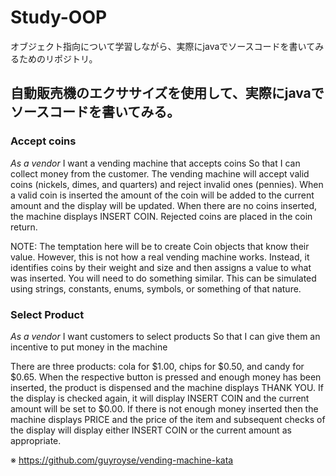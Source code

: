 # Study-OOP
オブジェクト指向について学習しながら、実際にjavaでソースコードを書いてみるためのリポジトリ。

## 自動販売機のエクササイズを使用して、実際にjavaでソースコードを書いてみる。
### Accept coins
*As a vendor*
I want a vending machine that accepts coins So that I can collect money from the customer. 
The vending machine will accept valid coins (nickels, dimes, and quarters) and reject invalid ones (pennies). When a valid coin is inserted the amount of the coin will be added to the current amount and the display will be updated. When there are no coins inserted, the machine displays INSERT COIN. Rejected coins are placed in the coin return.

NOTE: The temptation here will be to create Coin objects that know their value. However, this is not how a real vending machine works. Instead, it identifies coins by their weight and size and then assigns a value to what was inserted. You will need to do something similar. This can be simulated using strings, constants, enums, symbols, or something of that nature.

### Select Product
*As a vendor*
I want customers to select products
So that I can give them an incentive to put money in the machine

There are three products: cola for $1.00, chips for $0.50, and candy for $0.65. When the respective button is pressed and enough money has been inserted, the product is dispensed and the machine displays THANK YOU. If the display is checked again, it will display INSERT COIN and the current amount will be set to $0.00. If there is not enough money inserted then the machine displays PRICE and the price of the item and subsequent checks of the display will display either INSERT COIN or the current amount as appropriate.

※ https://github.com/guyroyse/vending-machine-kata
